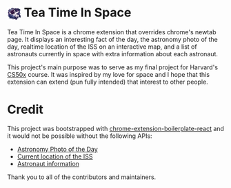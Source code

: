 # <img align='center' src='./src/assets/img/logo-32.png'> Tea Time In Space

Tea Time In Space is a chrome extension that overrides chrome's newtab page. It displays an interesting fact of the day, the astronomy photo of the day, realtime location of the ISS on an interactive map, and a list of astronauts currently in space with extra information about each astronaut.

This project's main purpose was to serve as my final project for Harvard's [CS50x](https://learning.edx.org/course/course-v1:HarvardX+CS50+X/home) course. It was inspired by my love for space and I hope that this extension can extend (pun fully intended) that interest to other people.

# Credit

This project was bootstrapped with [chrome-extension-boilerplate-react](https://github.com/lxieyang/chrome-extension-boilerplate-react) and it would not be possible without the following APIs:

- [Astronomy Photo of the Day](https://api.nasa.gov/)
- [Current location of the ISS](http://open-notify.org/Open-Notify-API/ISS-Location-Now/)
- [Astronaut information](https://ll.thespacedevs.com/docs/)

Thank you to all of the contributors and maintainers.
